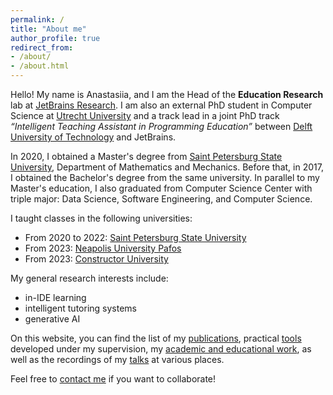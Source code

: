 ```yaml
---
permalink: /
title: "About me"
author_profile: true
redirect_from:
- /about/
- /about.html
---
```


Hello! My name is Anastasiia, and I am the Head of the **Education Research** lab at [JetBrains Research](https://www.jetbrains.com/research/). I am also an external PhD student
in Computer Science at [Utrecht University](https://www.uu.nl/en) and a track lead in a joint PhD track _“Intelligent Teaching
Assistant in Programming Education”_ between [Delft University of Technology](https://www.tudelft.nl/en/) and JetBrains. 


In 2020, I obtained a Master's degree from [Saint Petersburg State University](https://english.spbu.ru/), Department of Mathematics and Mechanics. Before that, in 2017, I obtained the 
Bachelor's degree from the same university. In parallel to my Master's education, I also graduated from Computer Science Center with triple major: Data Science, Software Engineering, and Computer Science.

I taught classes in the following universities:
* From 2020 to 2022: [Saint Petersburg State University](https://english.spbu.ru/)
* From 2023: [Neapolis University Pafos](https://www.nup.ac.cy/)
* From 2023: [Constructor University](https://constructor.university/)

My general research interests include:
* in-IDE learning
* intelligent tutoring systems
* generative AI

On this website, you can find the list of my [publications](https://jzuken.github.io/publications/), practical [tools](https://jzuken.github.io/tools/) developed under my supervision, my [academic and educational work](https://jzuken.github.io/academic_work/), as well as the recordings of my [talks](https://jzuken.github.io/talks/) at various places.

Feel free to [contact me](mailto:timofey.bryksin[at]jetbrains.com) if you want to collaborate!
